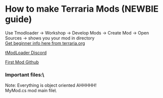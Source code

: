 # How to make Terraria Mods (NEWBIE guide)

Use Tmodloader -> Workshop -> Develop Mods -> Create Mod -> Open Sources -> shows you your mod in directory\
[Get beginner info here from terraria.org](https://forums.terraria.org/index.php?threads/modding-tutorial-1-basics.118751/)

[tModLoader Discord](https://discord.gg/tmodloader)

[First Mod Github](https://github.com/tModLoader/tModLoader/wiki/Basic-tModLoader-Modding-Guide)

### Important files:\
Note: Everything is object oriented AHHHHH!\
MyMod.cs mod main file\


